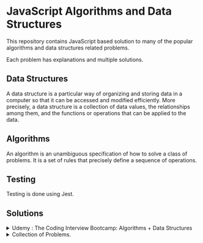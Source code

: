 # JavaScript Algorithms and Data Structures

This repository contains JavaScript based solution to many of the
popular algorithms and data structures related problems.

Each problem has explanations and multiple solutions.

## Data Structures

A data structure is a particular way of organizing and storing data in a computer so that it can
be accessed and modified efficiently. More precisely, a data structure is a collection of data
values, the relationships among them, and the functions or operations that can be applied to
the data.

## Algorithms

An algorithm is an unambiguous specification of how to solve a class of problems. It is
a set of rules that precisely define a sequence of operations.

## Testing

Testing is done using Jest.

## Solutions

<details>
  <summary> Udemy : The Coding Interview Bootcamp: Algorithms + Data Structures
 </summary>
  
  ## [Course Link](https://www.udemy.com/course/coding-interview-bootcamp-algorithms-and-data-structure/)

### Problems

| No. | Title                                              | Difficulty | Topics |
| --: | :------------------------------------------------- | :--------- | :----- |
|   1 | [Reverse String](/1-exercises/reversestring)       | Easy       |        |
|   2 | [Palindromes](/1-exercises/palindrome)             | Easy       |        |
|   3 | [Reverse Integer](/1-exercises/reverseint)         | Easy       |        |
|   4 | [Max Chars](/1-exercises/maxchar)                  | Easy       |        |
|   5 | [Classic FizzBuzz](/1-exercises/fizzbuzz)          | Easy       |        |
|   6 | [Array Chunk](/1-exercises/chunk)                  | Easy       |        |
|   7 | [Anagrams](/1-exercises/anagrams)                  | Easy       |        |
|   8 | [Sentence Capitalization](/1-exercises/capitalize) | Easy       |        |
|   9 | [Printing Steps](/1-exercises/steps)               | Easy       |        |
|  10 | [Two-Sided Steps- Pyramids](/1-exercises/pyramid)  | Medium     |        |
|  11 | [Find The Vowels](/1-exercises/vowels)             | Easy       |        |
|  12 | [Matrix Spiral](/1-exercises/matrix)               | Medium     |        |
|  13 | [Events](/1-exercises/events)                      | Easy       |        |
|  13 | [Fibonacci Series](/1-exercises/fib)               | Easy       |        |
|  13 | [Queue](/1-exercises/queue)                        | Easy       |        |
|  13 | [Weaving Queue](/1-exercises/weave)                | Easy       |        |
|  13 | [Stack](/1-exercises/stack)                        | Easy       |        |
|  13 | [QueueUsingStack](/1-exercises/qfroms)             | Easy       |        |

</details>

<details>
  <summary>  Collection of Problems.
 </summary>

### Problems

| No. | Title                                         | Difficulty | Topics       |
| --: | :-------------------------------------------- | :--------- | :----------- |
|   1 | [Default Arguments](/2-exercises/defaultArgs) | Medium     | closures     |
|   1 | [8 queens](/2-exercises/8queens)              | Medium     | backtracking |

</details>
